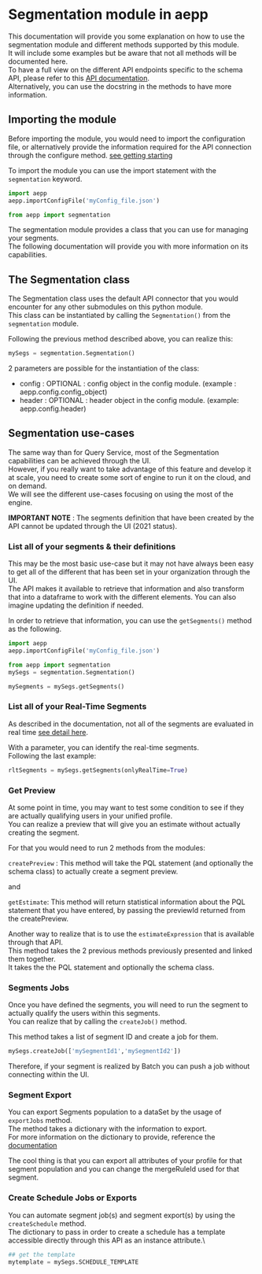 # Segmentation module in aepp

This documentation will provide you some explanation on how to use the segmentation module and different methods supported by this module.\
It will include some examples but be aware that not all methods will be documented here.\
To have a full view on the different API endpoints specific to the schema API, please refer to this [API documentation](https://developer.adobe.com/experience-platform-apis/references/segmentation/).\
Alternatively, you can use the docstring in the methods to have more information.

## Importing the module

Before importing the module, you would need to import the configuration file, or alternatively provide the information required for the API connection through the configure method. [see getting starting](./getting-started.md)

To import the module you can use the import statement with the `segmentation` keyword.

```python
import aepp
aepp.importConfigFile('myConfig_file.json')

from aepp import segmentation
```

The segmentation module provides a class that you can use for managing your segments.\
The following documentation will provide you with more information on its capabilities.

## The Segmentation class

The Segmentation class uses the default API connector that you would encounter for any other submodules on this python module.\
This class can be instantiated by calling the `Segmentation()` from the `segmentation` module.

Following the previous method described above, you can realize this:

```python
mySegs = segmentation.Segmentation()
```

2 parameters are possible for the instantiation of the class:

* config : OPTIONAL : config object in the config module. (example : aepp.config.config_object)
* header : OPTIONAL : header object  in the config module. (example: aepp.config.header)

## Segmentation use-cases

The same way than for Query Service, most of the Segmentation capabilities can be achieved through the UI.\
However, if you really want to take advantage of this feature and develop it at scale, you need to create some sort of engine to run it on the cloud, and on demand.\
We will see the different use-cases focusing on using the most of the engine.

**IMPORTANT NOTE** : The segments definition that have been created by the API cannot be updated through the UI (2021 status).

### List all of your segments & their definitions

This may be the most basic use-case but it may not have always been easy to get all of the different that has been set in your organization through the UI.\
The API makes it available to retrieve that information and also transform that into a dataframe to work with the different elements.
You can also imagine updating the definition if needed.

In order to retrieve that information, you can use the `getSegments()` method as the following.

```python
import aepp
aepp.importConfigFile('myConfig_file.json')

from aepp import segmentation
mySegs = segmentation.Segmentation()

mySegments = mySegs.getSegments()
```

### List all of your Real-Time Segments

As described in the documentation, not all of the segments are evaluated in real time [see detail here](https://experienceleague.adobe.com/docs/experience-platform/segmentation/api/streaming-segmentation.html?lang=en#retrieve-all-segments-enabled-for-streaming-segmentation).

With a parameter, you can identify the real-time segments.\
Following the last example:

```python
rltSegments = mySegs.getSegments(onlyRealTime=True)
```

### Get Preview

At some point in time, you may want to test some condition to see if they are actually qualifying users in your unified profile.\
You can realize a preview that will give you an estimate without actually creating the segment.

For that you would need to run 2 methods from the modules:

`createPreview` : This method will take the PQL statement (and optionally the schema class) to actually create a segment preview.

and

`getEstimate`: This method will return statistical information about the PQL statement that you have entered, by passing the previewId returned from the createPreview.

Another way to realize that is to use the `estimateExpression` that is available through that API.\
This method takes the 2 previous methods previously presented and linked them together.\
It takes the the PQL statement and optionally the schema class.

### Segments Jobs

Once you have defined the segments, you will need to run the segment to actually qualify the users within this segments.\
You can realize that by calling the `createJob()` method.

This method takes a list of segment ID and create a job for them.

```python
mySegs.createJob(['mySegmentId1','mySegmentId2'])
```

Therefore, if your segment is realized by Batch you can push a job without connecting within the UI.

### Segment Export

You can export Segments population to a dataSet by the usage of `exportJobs` method.\
The method takes a dictionary with the information to export.\
For more information on the dictionary to provide, reference the [documentation](https://experienceleague.adobe.com/docs/experience-platform/segmentation/api/export-jobs.html?lang=en#get)

The cool thing is that you can export all attributes of your profile for that segment population and you can change the mergeRuleId used for that segment.

### Create Schedule Jobs or Exports

You can automate segment job(s) and segment export(s) by using the `createSchedule` method.\
The dictionary to pass in order to create a schedule has a template accessible directly through this API as an instance attribute.\

```python
## get the template
mytemplate = mySegs.SCHEDULE_TEMPLATE
```
